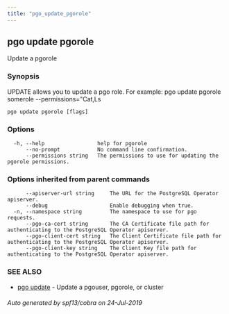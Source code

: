 ```yaml
---
title: "pgo_update_pgorole"
---
```

## pgo update pgorole

Update a pgorole

### Synopsis

UPDATE allows you to update a pgo role. For example:
		pgo update pgorole somerole  --permissions="Cat,Ls

```
pgo update pgorole [flags]
```

### Options

```
  -h, --help                 help for pgorole
      --no-prompt            No command line confirmation.
      --permissions string   The permissions to use for updating the pgorole permissions.
```

### Options inherited from parent commands

```
      --apiserver-url string     The URL for the PostgreSQL Operator apiserver.
      --debug                    Enable debugging when true.
  -n, --namespace string         The namespace to use for pgo requests.
      --pgo-ca-cert string       The CA Certificate file path for authenticating to the PostgreSQL Operator apiserver.
      --pgo-client-cert string   The Client Certificate file path for authenticating to the PostgreSQL Operator apiserver.
      --pgo-client-key string    The Client Key file path for authenticating to the PostgreSQL Operator apiserver.
```

### SEE ALSO

* [pgo update](/operatorcli/cli/pgo_update/)	 - Update a pgouser, pgorole, or cluster

###### Auto generated by spf13/cobra on 24-Jul-2019
